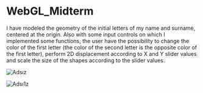 # WebGL_Midterm 


I have modeled the geometry of the initial letters of my name and surname, centered at the origin. Also with some input controls on which I implemented some functions, the user have the possibility to change the color of the first letter (the color of the second letter is the opposite color of the first letter), perform 2D displacement according to X and Y slider values and scale the size of the shapes according to the slider values. 


![Adsız](https://user-images.githubusercontent.com/55360597/117452035-f69fae00-af4b-11eb-8e9f-fb5be74f2211.png)


![Adsı1z](https://user-images.githubusercontent.com/55360597/117452444-70d03280-af4c-11eb-809e-71040a93fafd.png)
